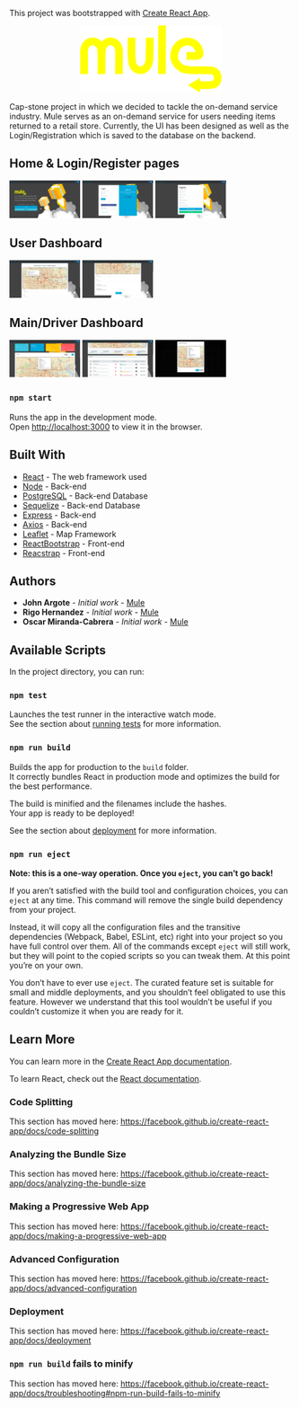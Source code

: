 This project was bootstrapped with [Create React App](https://github.com/facebook/create-react-app).

<p align="center">
  <img src="https://github.com/Oscar6/capstone-app/blob/master/src/assets/mule-logo.png" width="50%" height="50%" title="Home"> 
</p>

Cap-stone project in which we decided to tackle the on-demand service industry. 
Mule serves as an on-demand service for users needing items returned to a retail store. 
Currently, the UI has been designed as well as the Login/Registration which is saved to the database on the backend.

## Home & Login/Register pages
<p>
  <img src="https://github.com/Oscar6/capstone-app/blob/master/src/Styles/images/home.png" width="25%" height="25% title="Home">
  <img src="https://github.com/Oscar6/capstone-app/blob/master/src/Styles/images/login:register.png" width="25%" height="25% title="Login/Register">
  <img src="https://github.com/Oscar6/capstone-app/blob/master/src/Styles/images/register.png" width="25%" height="25% title="Register">
</p>

## User Dashboard
<p>
<img src="https://github.com/Oscar6/capstone-app/blob/master/src/Styles/images/userdashboard.png" width="25%" height="25% title="User Dashboard">
<img src="https://github.com/Oscar6/capstone-app/blob/master/src/Styles/images/userdashboard2.png" width="25%" height="25% title="User Dashboard">
</p>

## Main/Driver Dashboard
<p>
<img src="https://github.com/Oscar6/capstone-app/blob/master/src/Styles/images/dashboard.png" width="25%" height="25% title="Dashboard">
<img src="https://github.com/Oscar6/capstone-app/blob/master/src/Styles/images/dashboard2.png" width="25%" height="25% title="Dashboard">
<img src="https://github.com/Oscar6/capstone-app/blob/master/src/Styles/images/dashboard3.png" width="25%" height="25% title="Dashboard">
</p>


### `npm start`

Runs the app in the development mode.<br>
Open [http://localhost:3000](http://localhost:3000) to view it in the browser.

## Built With

* [React](https://reactjs.org/) - The web framework used
* [Node](https://nodejs.org/en/) - Back-end
* [PostgreSQL](https://www.postgresql.org/) - Back-end Database
* [Sequelize](http://docs.sequelizejs.com/) - Back-end Database
* [Express](https://expressjs.com/) - Back-end 
* [Axios](https://github.com/axios/axios) - Back-end
* [Leaflet](https://leafletjs.com/) - Map Framework
* [ReactBootstrap](https://react-bootstrap.github.io/) - Front-end
* [Reacstrap](https://reactstrap.github.io/) - Front-end


## Authors

* **John Argote** - *Initial work* - [Mule](https://github.com/j-argote)
* **Rigo Hernandez** - *Initial work* - [Mule](https://github.com/Rigo-Hernandez)
* **Oscar Miranda-Cabrera** - *Initial work* - [Mule](https://github.com/Oscar6)


## Available Scripts

In the project directory, you can run:

### `npm test`

Launches the test runner in the interactive watch mode.<br>
See the section about [running tests](https://facebook.github.io/create-react-app/docs/running-tests) for more information.

### `npm run build`

Builds the app for production to the `build` folder.<br>
It correctly bundles React in production mode and optimizes the build for the best performance.

The build is minified and the filenames include the hashes.<br>
Your app is ready to be deployed!

See the section about [deployment](https://facebook.github.io/create-react-app/docs/deployment) for more information.

### `npm run eject`

**Note: this is a one-way operation. Once you `eject`, you can’t go back!**

If you aren’t satisfied with the build tool and configuration choices, you can `eject` at any time. This command will remove the single build dependency from your project.

Instead, it will copy all the configuration files and the transitive dependencies (Webpack, Babel, ESLint, etc) right into your project so you have full control over them. All of the commands except `eject` will still work, but they will point to the copied scripts so you can tweak them. At this point you’re on your own.

You don’t have to ever use `eject`. The curated feature set is suitable for small and middle deployments, and you shouldn’t feel obligated to use this feature. However we understand that this tool wouldn’t be useful if you couldn’t customize it when you are ready for it.

## Learn More

You can learn more in the [Create React App documentation](https://facebook.github.io/create-react-app/docs/getting-started).

To learn React, check out the [React documentation](https://reactjs.org/).

### Code Splitting

This section has moved here: https://facebook.github.io/create-react-app/docs/code-splitting

### Analyzing the Bundle Size

This section has moved here: https://facebook.github.io/create-react-app/docs/analyzing-the-bundle-size

### Making a Progressive Web App

This section has moved here: https://facebook.github.io/create-react-app/docs/making-a-progressive-web-app

### Advanced Configuration

This section has moved here: https://facebook.github.io/create-react-app/docs/advanced-configuration

### Deployment

This section has moved here: https://facebook.github.io/create-react-app/docs/deployment

### `npm run build` fails to minify

This section has moved here: https://facebook.github.io/create-react-app/docs/troubleshooting#npm-run-build-fails-to-minify

